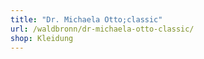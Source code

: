 ```yaml
---
title: "Dr. Michaela Otto;classic"
url: /waldbronn/dr-michaela-otto-classic/
shop: Kleidung
---
```

